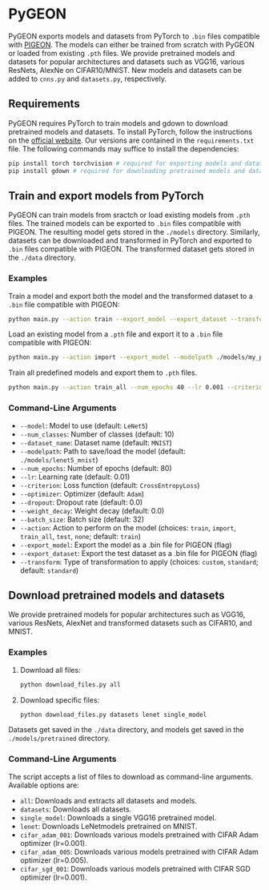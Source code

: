 # PyGEON

PyGEON exports models and datasets from PyTorch to `.bin` files compatible with [PIGEON](https://github.com/chart21/hpmpc). 
The models can either be trained from scratch with PyGEON or loaded from existing `.pth` files.
We provide pretrained models and datasets for popular architectures and datasets such as VGG16, various ResNets, AlexNe on CIFAR10/MNIST.
New models and datasets can be added to `cnns.py` and `datasets.py`, respectively.


## Requirements

PyGEON requires PyTorch to train models and gdown to download pretrained models and datasets.
To install PyTorch, follow the instructions on the [official website](https://pytorch.org/get-started/locally/).
Our versions are contained in the `requirements.txt` file.
The following commands may suffice to install the dependencies:

```sh
pip install torch torchvision # required for exporting models and datasets
pip install gdown # required for downloading pretrained models and datasets
```



## Train and export models from PyTorch

PyGEON can train models from sractch or load existing models from `.pth` files. The trained models can be exported to `.bin` files compatible with PIGEON. The resulting model gets stored in the `./models` directory. 
Similarly, datasets can be downloaded and transformed in PyTorch and exported to `.bin` files compatible with PIGEON. The transformed dataset gets stored in the `./data` directory.

### Examples


Train a model and export both the model and the transformed dataset to a `.bin` file compatible with PIGEON:

```sh
python main.py --action train --export_model --export_dataset --transform standard --model VGG16 --num_classes 10 --dataset_name CIFAR-10 --modelpath ./models/vgg16_cifar --num_epochs 40 --lr 0.001 --criterion CrossEntropyLoss --optimizer Adam
```

Load an existing model from a `.pth` file and export it to a `.bin` file compatible with PIGEON:

```sh
python main.py --action import --export_model --modelpath ./models/my_pretrained_model --model ResNet18_avg --num_classes 10
```

Train all predefined models and export them to `.pth` files.

```sh
python main.py --action train_all --num_epochs 40 --lr 0.001 --criterion CrossEntropyLoss --optimizer Adam
```


### Command-Line Arguments

- `--model`: Model to use (default: `LeNet5`)
- `--num_classes`: Number of classes (default: 10)
- `--dataset_name`: Dataset name (default: `MNIST`)
- `--modelpath`: Path to save/load the model (default: `./models/lenet5_mnist`)
- `--num_epochs`: Number of epochs (default: 80)
- `--lr`: Learning rate (default: 0.01)
- `--criterion`: Loss function (default: `CrossEntropyLoss`)
- `--optimizer`: Optimizer (default: `Adam`)
- `--dropout`: Dropout rate (default: 0.0)
- `--weight_decay`: Weight decay (default: 0.0)
- `--batch_size`: Batch size (default: 32)
- `--action`: Action to perform on the model (choices: `train`, `import`, `train_all`, `test`, `none`; default: `train`)
- `--export_model`: Export the model as a .bin file for PIGEON (flag)
- `--export_dataset`: Export the test dataset as a .bin file for PIGEON (flag)
- `--transform`: Type of transformation to apply (choices: `custom`, `standard`; default: `standard`)


## Download pretrained models and datasets

We provide pretrained models for popular architectures such as VGG16, various ResNets, AlexNet and transformed datasets such as CIFAR10, and MNIST.

### Examples

1. Download all files:
    ```sh
    python download_files.py all
    ```

2. Download specific files:
    ```sh
    python download_files.py datasets lenet single_model
    ```


Datasets get saved in the `./data` directory, and models get saved in the `./models/pretrained` directory.

### Command-Line Arguments

The script accepts a list of files to download as command-line arguments. 
Available options are:

- `all`: Downloads and extracts all datasets and models.
- `datasets`: Downloads all datasets.
- `single_model`: Downloads a single VGG16 pretrained model.
- `lenet`: Downloads LeNetmodels pretrained on MNIST.
- `cifar_adam_001`: Downloads various models pretrained with CIFAR Adam optimizer (lr=0.001).
- `cifar_adam_005`: Downloads various models pretrained with CIFAR Adam optimizer (lr=0.005).
- `cifar_sgd_001`: Downloads various models pretrained with CIFAR SGD optimizer (lr=0.001).


